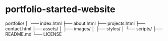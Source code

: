 # portfolio-started-website
portfolio/ │ ├── index.html ├── about.html ├── projects.html ├── contact.html ├── assets/ │   ├── images/ │   ├── styles/ │   └── scripts/ ├── README.md └── LICENSE
